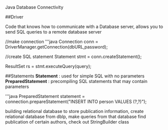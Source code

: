 Java Database Connectivity

##Driver

Code that knows how to communicate with a Database server, allows you to send SQL queries to a remote database server

//make connection 
'''java
Connection conn = DriverManager.getConnection(dbURL,password);

//create SQL statement
Statement stmt = conn.createStatement();

ResultSet rs = stmt.executeQuery(query);

##Statements
**Statement** : used for simple SQL with no parameters
**PreparedStatement** : precompiling SQL statements that may contain parameters

'''java
PreparedStatement statement = connection.prepareStatement("INSERT INTO person VALUES (?,?)");

building relational database to store publication information, create relational database from dblp, make queries from that database
 find publication of certain authors, check out StringBuilder class
 